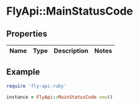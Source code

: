 # FlyApi::MainStatusCode

## Properties

| Name | Type | Description | Notes |
| ---- | ---- | ----------- | ----- |

## Example

```ruby
require 'fly-api-ruby'

instance = FlyApi::MainStatusCode.new()
```

